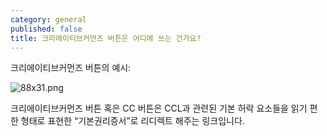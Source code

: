 ```yaml
---
category: general
published: false
title: 크리에이티브커먼즈 버튼은 어디에 쓰는 건가요?
---
```

크리에이티브커먼즈 버튼의 예시:

![88x31.png]({{site.baseurl}}/media/88x31.png)


크리에이티브커먼즈 버튼 혹은 CC 버튼은 CCL과 관련된 기본 허락 요소들을 읽기 편한 형태로 표현한 “기본권리증서”로 리디렉트 해주는 링크입니다.
